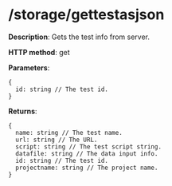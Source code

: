 # /storage/gettestasjson #
**Description**: Gets the test info from server.

**HTTP method**: get

**Parameters**:
```
{
  id: string // The test id.
}
```

**Returns**:
```
{
  name: string // The test name.
  url: string // The URL.
  script: string // The test script string.
  datafile: string // The data input info.
  id: string // The test id.
  projectname: string // The project name.
}
```